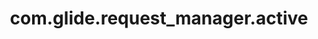 ---
weight: 1425
layout: page
title: com.glide.request_manager.active
description: ""
value: "true"
---